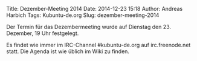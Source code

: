 Title: Dezember-Meeting 2014
Date: 2014-12-23 15:18
Author: Andreas Harbich
Tags: Kubuntu-de.org
Slug: dezember-meeting-2014

Der Termin für das Dezembermeeting wurde auf Dienstag den 23. Dezember,
19 Uhr festgelegt.


Es findet wie immer im IRC-Channel \#kubuntu-de.org auf irc.freenode.net
statt. Die Agenda ist wie üblich im Wiki zu finden.



